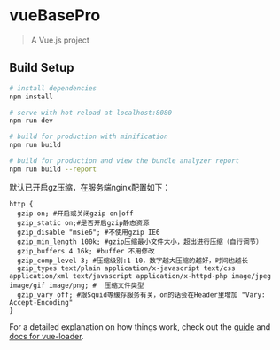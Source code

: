# vueBasePro

> A Vue.js project

## Build Setup

``` bash
# install dependencies
npm install

# serve with hot reload at localhost:8080
npm run dev

# build for production with minification
npm run build

# build for production and view the bundle analyzer report
npm run build --report
```


默认已开启gz压缩，在服务端nginx配置如下：
```
http {
  gzip on; #开启或关闭gzip on|off　　
  gzip_static on;#是否开启gzip静态资源
  gzip_disable "msie6"; #不使用gzip IE6
  gzip_min_length 100k; #gzip压缩最小文件大小，超出进行压缩（自行调节）
  gzip_buffers 4 16k; #buffer 不用修改
  gzip_comp_level 3; #压缩级别:1-10，数字越大压缩的越好，时间也越长
  gzip_types text/plain application/x-javascript text/css application/xml text/javascript application/x-httpd-php image/jpeg image/gif image/png; #  压缩文件类型
  gzip_vary off; #跟Squid等缓存服务有关，on的话会在Header里增加 "Vary: Accept-Encoding"
}
```

For a detailed explanation on how things work, check out the [guide](http://vuejs-templates.github.io/webpack/) and [docs for vue-loader](http://vuejs.github.io/vue-loader).
